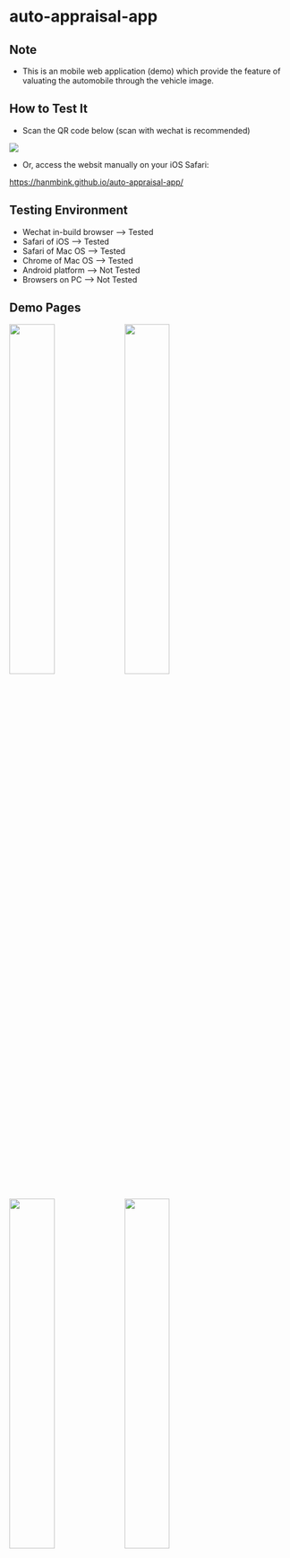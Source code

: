 # auto-appraisal-app


## Note
* This is an mobile web application (demo) which provide the feature of valuating the automobile through the vehicle image.

## How to Test It
* Scan the QR code below (scan with wechat is recommended)

<img src="https://github.com/hanmbink/auto-appraisal-app/raw/master/read-me-sources/auto-appraisal-app.png" />

* Or, access the websit manually on your iOS Safari:

https://hanmbink.github.io/auto-appraisal-app/

## Testing Environment
* Wechat in-build browser --> Tested
* Safari of iOS --> Tested
* Safari of Mac OS  --> Tested
* Chrome of Mac OS  --> Tested
* Android platform  --> Not Tested
* Browsers on PC  --> Not Tested

## Demo Pages
<img src="https://github.com/hanmbink/auto-appraisal-app/raw/master/read-me-sources/page-1-1.png" width="40%" />
<img src="https://github.com/hanmbink/auto-appraisal-app/raw/master/read-me-sources/page-1-2.png" width="40%" />
<img src="https://github.com/hanmbink/auto-appraisal-app/raw/master/read-me-sources/page-2.png" width="40%" />
<img src="https://github.com/hanmbink/auto-appraisal-app/raw/master/read-me-sources/page-3.png" width="40%" />
